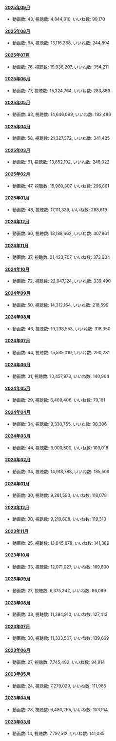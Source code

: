 #### [2025年09月](videos/202509 "wikilink")

-   動画数: 43, 視聴数: 4,844,310, いいね数: 99,170

#### [2025年08月](videos/202508 "wikilink")

-   動画数: 64, 視聴数: 13,116,288, いいね数: 244,894

#### [2025年07月](videos/202507 "wikilink")

-   動画数: 76, 視聴数: 19,936,207, いいね数: 354,211

#### [2025年06月](videos/202506 "wikilink")

-   動画数: 77, 視聴数: 15,324,764, いいね数: 283,889

#### [2025年05月](videos/202505 "wikilink")

-   動画数: 63, 視聴数: 14,646,099, いいね数: 192,486

#### [2025年04月](videos/202504 "wikilink")

-   動画数: 58, 視聴数: 21,327,372, いいね数: 341,425

#### [2025年03月](videos/202503 "wikilink")

-   動画数: 61, 視聴数: 13,852,102, いいね数: 248,022

#### [2025年02月](videos/202502 "wikilink")

-   動画数: 47, 視聴数: 15,960,307, いいね数: 296,861

#### [2025年01月](videos/202501 "wikilink")

-   動画数: 48, 視聴数: 17,111,339, いいね数: 288,619

#### [2024年12月](videos/202412 "wikilink")

-   動画数: 60, 視聴数: 18,188,662, いいね数: 307,861

#### [2024年11月](videos/202411 "wikilink")

-   動画数: 37, 視聴数: 21,423,707, いいね数: 373,904

#### [2024年10月](videos/202410 "wikilink")

-   動画数: 72, 視聴数: 22,047,124, いいね数: 339,490

#### [2024年09月](videos/202409 "wikilink")

-   動画数: 50, 視聴数: 14,312,164, いいね数: 218,599

#### [2024年08月](videos/202408 "wikilink")

-   動画数: 43, 視聴数: 19,238,553, いいね数: 318,350

#### [2024年07月](videos/202407 "wikilink")

-   動画数: 44, 視聴数: 15,535,010, いいね数: 290,231

#### [2024年06月](videos/202406 "wikilink")

-   動画数: 31, 視聴数: 10,457,973, いいね数: 140,964

#### [2024年05月](videos/202405 "wikilink")

-   動画数: 29, 視聴数: 6,409,406, いいね数: 79,161

#### [2024年04月](videos/202404 "wikilink")

-   動画数: 34, 視聴数: 9,330,765, いいね数: 98,306

#### [2024年03月](videos/202403 "wikilink")

-   動画数: 44, 視聴数: 9,000,500, いいね数: 109,018

#### [2024年02月](videos/202402 "wikilink")

-   動画数: 34, 視聴数: 14,918,788, いいね数: 185,509

#### [2024年01月](videos/202401 "wikilink")

-   動画数: 30, 視聴数: 9,281,593, いいね数: 118,078

#### [2023年12月](videos/202312 "wikilink")

-   動画数: 30, 視聴数: 9,219,808, いいね数: 119,313

#### [2023年11月](videos/202311 "wikilink")

-   動画数: 25, 視聴数: 13,045,878, いいね数: 141,389

#### [2023年10月](videos/202310 "wikilink")

-   動画数: 33, 視聴数: 12,071,027, いいね数: 169,600

#### [2023年09月](videos/202309 "wikilink")

-   動画数: 27, 視聴数: 6,375,342, いいね数: 86,089

#### [2023年08月](videos/202308 "wikilink")

-   動画数: 33, 視聴数: 11,394,910, いいね数: 127,413

#### [2023年07月](videos/202307 "wikilink")

-   動画数: 30, 視聴数: 11,333,507, いいね数: 139,669

#### [2023年06月](videos/202306 "wikilink")

-   動画数: 27, 視聴数: 7,745,492, いいね数: 94,914

#### [2023年05月](videos/202305 "wikilink")

-   動画数: 24, 視聴数: 7,279,029, いいね数: 111,985

#### [2023年04月](videos/202304 "wikilink")

-   動画数: 28, 視聴数: 6,480,265, いいね数: 103,104

#### [2023年03月](videos/202303 "wikilink")

-   動画数: 14, 視聴数: 7,797,512, いいね数: 141,035

